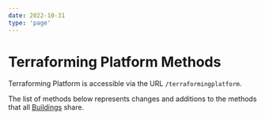 ```yaml
---
date: 2022-10-31
type: 'page'
---
```


# Terraforming Platform Methods

Terraforming Platform is accessible via the URL `/terraformingplatform`.

The list of methods below represents changes and additions to the methods that all [Buildings](/api/Buildings) share.
